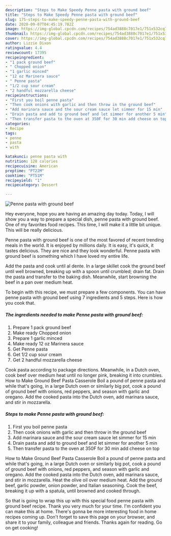 ```yaml
---
description: "Steps to Make Speedy Penne pasta with ground beef"
title: "Steps to Make Speedy Penne pasta with ground beef"
slug: 175-steps-to-make-speedy-penne-pasta-with-ground-beef
date: 2020-09-07T04:45:19.782Z
image: https://img-global.cpcdn.com/recipes/754ad3888c7017e1/751x532cq70/penne-pasta-with-ground-beef-recipe-main-photo.jpg
thumbnail: https://img-global.cpcdn.com/recipes/754ad3888c7017e1/751x532cq70/penne-pasta-with-ground-beef-recipe-main-photo.jpg
cover: https://img-global.cpcdn.com/recipes/754ad3888c7017e1/751x532cq70/penne-pasta-with-ground-beef-recipe-main-photo.jpg
author: Lizzie Dixon
ratingvalue: 4.4
reviewcount: 17395
recipeingredient:
- "1 pack ground beef"
- " Chopped onion"
- "1 garlic minced"
- "12 oz Marinera sauce"
- " Penne pasta"
- "1/2 cup sour cream"
- "2 handful mozzarella cheese"
recipeinstructions:
- "First you boil penne pasta"
- "Then cook onions with garlic and then throw in the ground beef"
- "Add marinara sauce and the sour cream sauce let simmer for 15 min"
- "Drain pasta and add to ground beef and let simmer for another 5 min"
- "Then transfer pasta to the oven at 350F for 30 min add cheese on top"
categories:
- Recipe
tags:
- penne
- pasta
- with

katakunci: penne pasta with 
nutrition: 128 calories
recipecuisine: American
preptime: "PT22M"
cooktime: "PT51M"
recipeyield: "1"
recipecategory: Dessert

---
```



![Penne pasta with ground beef](https://img-global.cpcdn.com/recipes/754ad3888c7017e1/751x532cq70/penne-pasta-with-ground-beef-recipe-main-photo.jpg)

Hey everyone, hope you are having an amazing day today. Today, I will show you a way to prepare a special dish, penne pasta with ground beef. One of my favorites food recipes. This time, I will make it a little bit unique. This will be really delicious.

Penne pasta with ground beef is one of the most favored of recent trending meals in the world. It is enjoyed by millions daily. It is easy, it's quick, it tastes delicious. They are nice and they look wonderful. Penne pasta with ground beef is something which I have loved my entire life.

Add the pasta and cook until al dente. In a large skillet cook the ground beef until well browned, breaking up with a spoon until crumbled; drain fat. Drain the pasta and transfer to the baking dish. Meanwhile, start browning the beef in a pan over medium heat.


To begin with this recipe, we must prepare a few components. You can have penne pasta with ground beef using 7 ingredients and 5 steps. Here is how you cook that.

<!--inarticleads1-->

##### The ingredients needed to make Penne pasta with ground beef:

1. Prepare 1 pack ground beef
1. Make ready  Chopped onion
1. Prepare 1 garlic minced
1. Make ready 12 oz Marinera sauce
1. Get  Penne pasta
1. Get 1/2 cup sour cream
1. Get 2 handful mozzarella cheese


Cook pasta according to package directions. Meanwhile, in a Dutch oven, cook beef over medium heat until no longer pink, breaking it into crumbles. How to Make Ground Beef Pasta Casserole Boil a pound of penne pasta and while that&#39;s going, in a large Dutch oven or similarly big pot, cook a pound of ground beef with onions, red peppers, and season with garlic and oregano. Add the cooked pasta into the Dutch oven, add marinara sauce, and stir in mozzarella. 

<!--inarticleads2-->

##### Steps to make Penne pasta with ground beef:

1. First you boil penne pasta
1. Then cook onions with garlic and then throw in the ground beef
1. Add marinara sauce and the sour cream sauce let simmer for 15 min
1. Drain pasta and add to ground beef and let simmer for another 5 min
1. Then transfer pasta to the oven at 350F for 30 min add cheese on top


How to Make Ground Beef Pasta Casserole Boil a pound of penne pasta and while that&#39;s going, in a large Dutch oven or similarly big pot, cook a pound of ground beef with onions, red peppers, and season with garlic and oregano. Add the cooked pasta into the Dutch oven, add marinara sauce, and stir in mozzarella. Heat the olive oil over medium heat. Add the ground beef, garlic powder, onion powder, and Italian seasoning. Cook the beef, breaking it up with a spatula, until browned and cooked through. 

So that is going to wrap this up with this special food penne pasta with ground beef recipe. Thank you very much for your time. I'm confident you can make this at home. There's gonna be more interesting food in home recipes coming up. Don't forget to save this page on your browser, and share it to your family, colleague and friends. Thanks again for reading. Go on get cooking!
